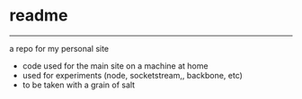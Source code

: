 
# readme
- - -
a repo for my personal site

- code used for the main site on a machine at home
- used for experiments (node, socketstream,, backbone, etc)
- to be taken with a  grain of salt
